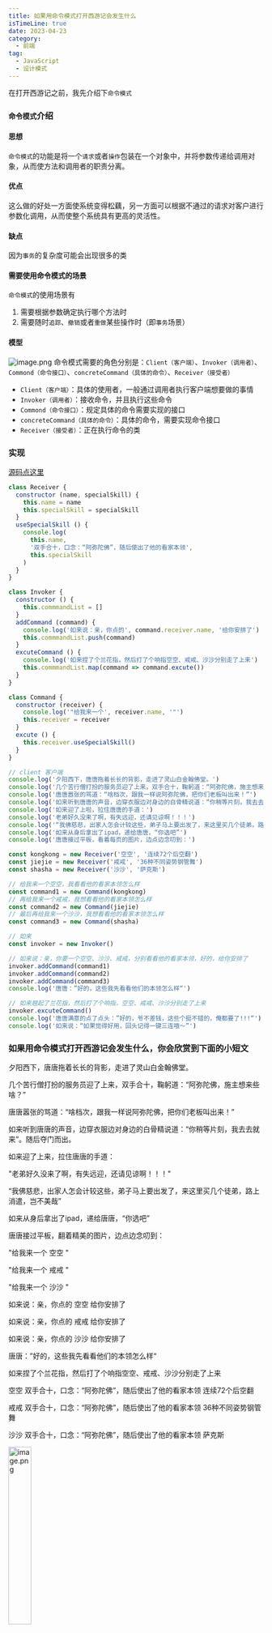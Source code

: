 ```yaml
---
title: 如果用命令模式打开西游记会发生什么
isTimeLine: true
date: 2023-04-23
category:
  - 前端
tag:
  - JavaScript
  - 设计模式
---
```


在打开西游记之前，我先介绍下`命令模式`
### `命令模式`介绍
#### 思想
`命令模式`的功能是将一个`请求`或者`操作`包装在一个对象中，并将参数传递给调用对象，从而使方法和调用者的职责分离。

#### 优点
这么做的好处一方面使系统变得松藕，另一方面可以根据不通过的请求对客户进行参数化调用，从而使整个系统具有更高的灵活性。

#### 缺点
因为`事务`的复杂度可能会出现很多的类

#### 需要使用命令模式的场景
`命令模式`的使用场景有
1. 需要根据参数确定执行哪个方法时
2. 需要随时`追踪`、`撤销`或者`重做`某些操作时（即`事务`场景）

#### 模型
![image.png](https://p3-juejin.byteimg.com/tos-cn-i-k3u1fbpfcp/fba67aab9f834125a4463e887002b0ad~tplv-k3u1fbpfcp-watermark.image?)
命令模式需要的角色分别是：`Client（客户端）`、`Invoker（调用者）`、`Commond（命令接口）`、`concreteCommand（具体的命令）`、`Receiver（接受者）`
- `Client（客户端）`：具体的使用者，一般通过调用者执行客户端想要做的事情
- `Invoker（调用者）`：接收命令，并且执行这些命令
- `Commond（命令接口）`：规定具体的命令需要实现的接口
- `concreteCommand（具体的命令）`：具体的命令，需要实现命令接口
- `Receiver（接受者）`：正在执行命令的类
### 实现
[源码点这里](https://github.com/mmdctjj/good_good_study/blob/master/%E8%AE%BE%E8%AE%A1%E6%A8%A1%E5%BC%8F/%E5%91%BD%E4%BB%A4%E6%A8%A1%E5%BC%8F.html)
```js
class Receiver {
  constructor (name, specialSkill) {
    this.name = name
    this.specialSkill = specialSkill
  }
  useSpecialSkill () {
    console.log(
      this.name,
      '双手合十，口念：“阿弥陀佛”，随后使出了他的看家本领',
      this.specialSkill
    )
  }
}

class Invoker {
  constructor () {
    this.commmandList = []
  }
  addCommand (command) {
    console.log('如来说：亲，你点的', command.receiver.name, '给你安排了')
    this.commmandList.push(command)
  }
  excuteCommand () {
    console.log('如来捏了个兰花指，然后打了个响指空空、戒戒、沙沙分别走了上来')
    this.commmandList.map(command => command.excute())
  }
}

class Command {
  constructor (receiver) {
    console.log('"给我来一个', receiver.name, '"')
    this.receiver = receiver
  }
  excute () {
    this.receiver.useSpecialSkill()
  }
}

// client 客户端
console.log('夕阳西下，唐唐拖着长长的背影，走进了灵山白金翰佛堂。')
console.log('几个苦行僧打扮的服务员迎了上来，双手合十，鞠躬道：“阿弥陀佛，施主想来些啥？”')
console.log('唐唐嚣张的骂道：“啥档次，跟我一样说阿弥陀佛，把你们老板叫出来！”')
console.log('如来听到唐唐的声音，边穿衣服边对身边的白骨精说道：“你稍等片刻，我去去就来”。随后夺门而出。')
console.log('如来迎了上啦，拉住唐唐的手道：')
console.log('老弟好久没来了啊，有失远迎，还请见谅啊！！！')
console.log('“我佛慈悲，出家人怎会计较这些，弟子马上要出发了，来这里买几个徒弟，路上消遣，岂不美哉”')
console.log('如来从身后拿出了ipad，递给唐唐，“你选吧”')
console.log('唐唐接过平板，看着每页的图片，边点边念叨到：')

const kongkong = new Receiver('空空', '连续72个后空翻')
const jiejie = new Receiver('戒戒', '36种不同姿势钢管舞')
const shasha = new Receiver('沙沙', '萨克斯')

// 给我来一个空空，我看看他的看家本领怎么样
const command1 = new Command(kongkong)
// 再给我来一个戒戒，我想看看他的看家本领怎么样
const command2 = new Command(jiejie)
// 最后再给我来一个沙沙，我想看看他的看家本领怎么样
const command3 = new Command(shasha)

// 如来
const invoker = new Invoker()

// 如来说：亲，你要一个空空、沙沙、戒戒，分别看看他的看家本领，好的，给你安排了
invoker.addCommand(command1)
invoker.addCommand(command2)
invoker.addCommand(command3)
console.log('唐唐：”好的，这些我先看看他们的本领怎么样“')

// 如来翘起了兰花指，然后打了个响指，空空、戒戒、沙沙分别走了上来
invoker.excuteCommand()
console.log('唐唐满意的点了点头：”好的，爷不差钱，这些个挺不错的，俺都要了!!!“')
console.log('如来说：“如果觉得好用，回头记得一键三连哦～”')
```
### 如果用命令模式打开西游记会发生什么，你会欣赏到下面的小短文
夕阳西下，唐唐拖着长长的背影，走进了灵山白金翰佛堂。

几个苦行僧打扮的服务员迎了上来，双手合十，鞠躬道：“阿弥陀佛，施主想来些啥？”

唐唐嚣张的骂道：“啥档次，跟我一样说阿弥陀佛，把你们老板叫出来！”

如来听到唐唐的声音，边穿衣服边对身边的白骨精说道：“你稍等片刻，我去去就来”。随后夺门而出。

如来迎了上来，拉住唐唐的手道：

"老弟好久没来了啊，有失远迎，还请见谅啊！！！"

“我佛慈悲，出家人怎会计较这些，弟子马上要出发了，来这里买几个徒弟，路上消遣，岂不美哉”

如来从身后拿出了ipad，递给唐唐，“你选吧”

唐唐接过平板，翻着精美的图片，边点边念叨到：

"给我来一个 空空 "

"给我来一个 戒戒 "

"给我来一个 沙沙 "

如来说：亲，你点的 空空 给你安排了

如来说：亲，你点的 戒戒 给你安排了

如来说：亲，你点的 沙沙 给你安排了

唐唐：”好的，这些我先看看他们的本领怎么样“

如来捏了个兰花指，然后打了个响指空空、戒戒、沙沙分别走了上来

空空 双手合十，口念：“阿弥陀佛”，随后使出了他的看家本领 连续72个后空翻

戒戒 双手合十，口念：“阿弥陀佛”，随后使出了他的看家本领 36种不同姿势钢管舞

沙沙 双手合十，口念：“阿弥陀佛”，随后使出了他的看家本领 萨克斯

<img src="https://p3-juejin.byteimg.com/tos-cn-i-k3u1fbpfcp/cdb23185c48c4ad2b5f7b81dd5de90ac~tplv-k3u1fbpfcp-watermark.image?" alt="image.png" width="30%" />

唐唐满意的点了点头：”好的，爷不差钱，这些个挺不错的，俺都要了!!!“

如来说：“如果觉得好用，回头记得一键三连哦～”
